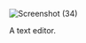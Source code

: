![Screenshot (34)](https://user-images.githubusercontent.com/65783304/174095313-19c240ef-529f-42a5-a2b6-1049b5bef245.png)

A text editor.

